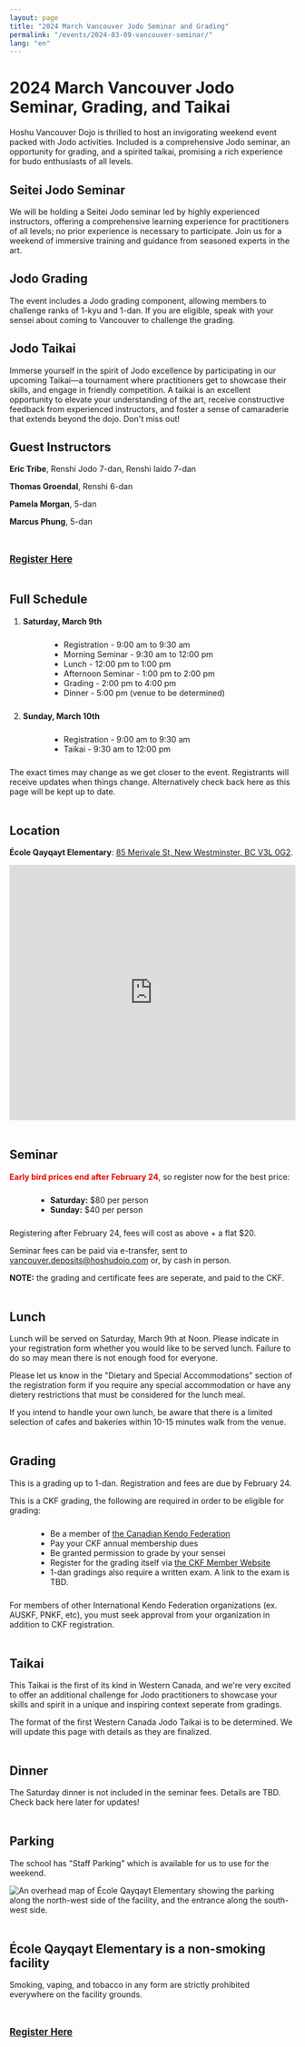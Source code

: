 ```yaml
---
layout: page
title: "2024 March Vancouver Jodo Seminar and Grading"
permalink: "/events/2024-03-09-vancouver-seminar/"
lang: "en"
---
```


<style>
  section:not(:first-of-type) {
    margin-top: 3rem;
  }
  .registration {
    font-weight: bold;
    font-size: larger;
  }
  @media screen and (min-width: 600px) {
    .registration {
      width: 50%;
      margin: auto;
    }
  }
  .list, .schedule ol {
    list-style: disc;
    margin: 1.5rem 0 1.5rem 3rem;
  }
  .gmap {
    display: block;
    position: relative;
    margin: 1rem auto;
  }

  @media screen and (max-width: 599px) {
    .gmap {
      width: 90% !important;
    }
  }

  .schedule > li {
    margin: 1rem 0;
  }
  .schedule .date {
    font-weight: bold;
  }
  ul.sublist {
    margin-block: 0;
  }
  .schedule .loc {
    display: block;
    font-weight: lighter;
  }
  h4 {
    font-weight: bold;
  }
  .attention {
    color: #e80707;
  }

</style>

<h1>2024 March Vancouver Jodo Seminar, Grading, and Taikai</h1>

<section>
  <p>Hoshu Vancouver Dojo is thrilled to host an invigorating weekend event packed with Jodo activities. Included is a comprehensive Jodo
    seminar, an opportunity for grading, and a spirited taikai, promising a rich experience for budo enthusiasts of all levels.</p>

  <h2>Seitei Jodo Seminar</h2>
  <p>We will be holding a Seitei Jodo seminar led by highly experienced instructors, offering a comprehensive learning experience for
    practitioners of all levels; no prior experience is necessary to participate. Join us for a weekend of immersive training and guidance
    from seasoned experts in the art.</p>

  <h2>Jodo Grading</h2>
  <p>The event includes a Jodo grading component, allowing members to challenge ranks of 1-kyu and 1-dan. If you are eligible,
    speak with your sensei about coming to Vancouver to challenge the grading.</p>

  <h2>Jodo Taikai</h2>
  <p>Immerse yourself in the spirit of Jodo excellence by participating in our upcoming Taikai—a tournament where practitioners get to showcase
    their skills, and engage in friendly competition. A taikai is an excellent opportunity to elevate your understanding of the art, receive 
    constructive feedback from experienced instructors, and foster a sense of camaraderie that extends beyond the dojo. Don't miss out!</p>

  <h2>Guest Instructors</h2>

  <p><strong>Eric Tribe</strong>, Renshi Jodo 7-dan, Renshi Iaido 7-dan</p>
  <p><strong>Thomas Groendal</strong>, Renshi 6-dan</p>
  <p><strong>Pamela Morgan</strong>, 5-dan</p>
  <p><strong>Marcus Phung</strong>, 5-dan</p>
</section>

<section>
  <a class="c-button registration" href="https://forms.gle/xoRtbQwFB3DH1YoV7" target="_blank">Register Here</a>
</section>

<section>
  <h2>Full Schedule</h2>

  <ol class="schedule">
    <li>
      <span class="date">Saturday, March 9th</span>
      <ol>
        <li>Registration - 9:00 am to 9:30 am</li>
        <li>Morning Seminar - 9:30 am to 12:00 pm</li>
        <li>Lunch - 12:00 pm to 1:00 pm</li>
        <li>Afternoon Seminar - 1:00 pm to 2:00 pm</li>
        <li>Grading - 2:00 pm to 4:00 pm</li>
        <li>Dinner - 5:00 pm (venue to be determined)</li>
      </ol>
    </li>
    <li>
      <span class="date">Sunday, March 10th</span>
      <ol>
        <li>Registration - 9:00 am to 9:30 am</li>
        <li>Taikai - 9:30 am to 12:00 pm</li>
      </ol>
    </li>
  </ol>

  <p>The exact times may change as we get closer to the event. Registrants will receive updates when things change. Alternatively check back here
    as this page will be kept up to date.</p>
</section>

<section>
  <h2>Location</h2>

  <p><b>École Qayqayt Elementary</b>: <a href="https://maps.app.goo.gl/ePgiPSpG3AdnufbV6" target="_blank">85 Merivale St, New Westminster, BC V3L 0G2</a>.</p>

  <iframe src="https://www.google.com/maps/embed?pb=!1m14!1m8!1m3!1d41700.664856942414!2d-122.9186795!3d49.2139976!3m2!1i1024!2i768!4f13.1!3m3!1m2!1s0x5485d80cdbdd2c03%3A0x8b88a54f2f4d4eca!2s%C3%89cole%20Qayqayt%20Elementary!5e0!3m2!1sen!2sca!4v1705192911073!5m2!1sen!2sca" width="600" height="450" style="border:0; max-width: 100%;" allowfullscreen="" loading="lazy" referrerpolicy="no-referrer-when-downgrade"></iframe>
</section>

<section>
  <h2>Seminar</h2>

  <p><strong class="attention">Early bird prices end after February 24</strong>, so register now for the best price:</p>

  <ul class="list">
    <li><b>Saturday:</b> $80 per person</li>
    <li><b>Sunday:</b> $40 per person</li>
  </ul>

  <p>Registering after February 24, fees will cost as above + a flat $20.</p>

  <p>Seminar fees can be paid via e-transfer, sent to <a href="mailto:vancouver.deposits@hoshudojo.com">vancouver.deposits@hoshudojo.com</a> or,
    by cash in person.</p>

  <p><strong>NOTE:</strong> the grading and certificate fees are seperate, and paid to the CKF.</p> 
</section>

<section>
  <h2>Lunch</h2>

  <p>Lunch will be served on Saturday, March 9th at Noon. Please indicate in your registration form whether you
    would like to be served lunch. Failure to do so may mean there is not enough food for everyone.</p>

  <p>Please let us know in the "Dietary and Special Accommodations" section of the registration form if you require any
    special accommodation or have any dietery restrictions that must be considered for the lunch meal.</p>

  <p>If you intend to handle your own lunch, be aware that there is a limited selection of cafes and bakeries within 10-15 minutes walk from the venue.</p>
</section>

<section>
  <h2>Grading</h2>

  <p>This is a grading up to 1-dan. Registration and fees are due by February 24.</p>

  <p>This is a CKF grading, the following are required in order to be eligible for grading:</p>

  <ul class="list">
    <li>Be a member of <a href="https://ckf.justgo.com/Account.mvc/Login?ReturnUrl=%2f" target="_blank">the Canadian Kendo Federation</a></li>
    <li>Pay your CKF annual membership dues</li>
    <li>Be granted permission to grade by your sensei</li>
    <li>Register for the grading itself via <a href="https://ckf.justgo.com/Account.mvc/Login?ReturnUrl=%2f" target="_blank">the CKF Member Website</a></li>
    <li>1-dan gradings also require a written exam. A link to the exam is TBD.</li>
  </ul>

  <p>For members of other International Kendo Federation organizations (ex. AUSKF, PNKF, etc), you must seek approval from your organization in addition to CKF registration.</p>
</section>

<section>
  <h2>Taikai</h2>

  <p>This Taikai is the first of its kind in Western Canada, and we're very excited to offer an additional challenge for Jodo practitioners to showcase your skills and spirit
    in a unique and inspiring context seperate from gradings.</p>

  <p>The format of the first Western Canada Jodo Taikai is to be determined. We will update this page with details as they are finalized.</p>
</section>

<section>
  <h2>Dinner</h2>

  <p>The Saturday dinner is not included in the seminar fees. Details are TBD. Check back here later for updates!</p>
</section>

<section>
  <h2>Parking</h2>

  <p>The school has "Staff Parking" which is available for us to use for the weekend.</p>

  <img src="/assets/img/events/2024/ecole-qayqayt-elementary-school-directions.png" alt="An overhead map of École Qayqayt Elementary showing the parking along the north-west side of the facility, and the entrance along the south-west side." />
</section>

<section>
  <h2>École Qayqayt Elementary is a non-smoking facility</h2>

  <p>Smoking, vaping, and tobacco in any form are strictly prohibited everywhere on the facility grounds.</p>
</section>

<section>
  <a class="c-button registration" href="https://forms.gle/xoRtbQwFB3DH1YoV7" target="_blank">Register Here</a>
</section>
